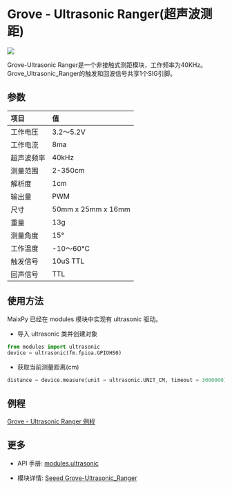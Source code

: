Grove - Ultrasonic Ranger(超声波测距)
=======

<div class="grove_pic">
<img src="../../../assets/hardware/module_grove/ultrasonic.jpg">
</div>

Grove-Ultrasonic Ranger是一个非接触式测距模块，工作频率为40KHz。Grove_Ultrasonic_Ranger的触发和回波信号共享1个SIG引脚。  

## 参数

|项目       |值         |
|:--------|:-----------|   
|工作电压 	|3.2〜5.2V          | 
|工作电流 	|8ma               |    
|超声波频率 |	40kHz           |      
|测量范围 	|2-350cm           |    
|解析度 	 |   1cm            |     
|输出量 	 |   PWM           |     
|尺寸 	  |  50mm x 25mm x 16mm|
|重量 	  |  13g             |   
|测量角度 	|15°               |     
|工作温度 	|-10〜60°C           |    
|触发信号 	|10uS TTL          |      
|回声信号 	|TTL               |

## 使用方法

MaixPy 已经在 modules 模块中实现有 ultrasonic 驱动。

* 导入 ultrasonic 类并创建对象

```python
from modules import ultrasonic
device = ultrasonic(fm.fpioa.GPIOHS0)
```

* 获取当前测量距离(cm)

```python
distance = device.measure(unit = ultrasonic.UNIT_CM, timeout = 3000000)
```

## 例程

[Grove - Ultrasonic Ranger 例程](https://github.com/sipeed/MaixPy_scripts/tree/master/modules/grove/ultrasonic)

## 更多

* API 手册: [modules.ultrasonic](../../api_reference/extend/ultrasonic.md)

* 模块详情: [Seeed Grove-Ultrasonic_Ranger](https://wiki.seeedstudio.com/Grove-Ultrasonic_Ranger/)